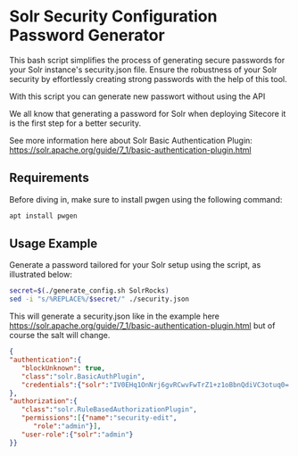 # Solr Security Configuration Password Generator
This bash script simplifies the process of generating secure passwords for your Solr instance's security.json file. Ensure the robustness of your Solr security by effortlessly creating strong passwords with the help of this tool.

With this script you can generate new passwort without using the API

We all know that generating a password for Solr when deploying Sitecore it is the first step for a better security.

See more information here about Solr Basic Authentication Plugin: https://solr.apache.org/guide/7_1/basic-authentication-plugin.html 

## Requirements
Before diving in, make sure to install pwgen using the following command:

```bash
apt install pwgen
```

## Usage Example
Generate a password tailored for your Solr setup using the script, as illustrated below:

```bash
secret=$(./generate_config.sh SolrRocks)
sed -i "s/%REPLACE%/$secret/" ./security.json
```

This will generate a security.json like in the example here https://solr.apache.org/guide/7_1/basic-authentication-plugin.html but of course the salt will change. 
```json
{
"authentication":{ 
   "blockUnknown": true, 
   "class":"solr.BasicAuthPlugin",
   "credentials":{"solr":"IV0EHq1OnNrj6gvRCwvFwTrZ1+z1oBbnQdiVC3otuq0= Ndd7LKvVBAaZIF0QAVi1ekCfAJXr1GGfLtRUXhgrF8c="} 
},
"authorization":{
   "class":"solr.RuleBasedAuthorizationPlugin",
   "permissions":[{"name":"security-edit",
      "role":"admin"}], 
   "user-role":{"solr":"admin"} 
}}
```
